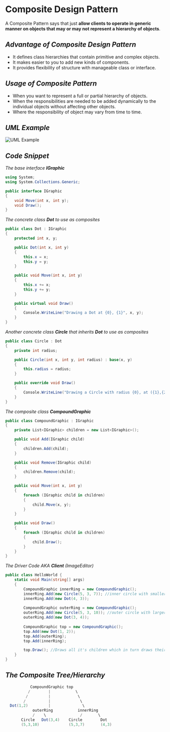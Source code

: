 # Composite Design Pattern
A Composite Pattern says that just **allow clients to operate in generic manner on objects that may or may not represent a hierarchy of objects**.

## _Advantage of Composite Design Pattern_
- It defines class hierarchies that contain primitive and complex objects.
- It makes easier to you to add new kinds of components.
- It provides flexibility of structure with manageable class or interface.

## _Usage of Composite Pattern_
- When you want to represent a full or partial hierarchy of objects.
- When the responsibilities are needed to be added dynamically to the individual objects without affecting other objects.
- Where the responsibility of object may vary from time to time.


## _UML Example_
![UML Example](https://refactoring.guru/images/patterns/diagrams/composite/example-2x.png)


## _Code Snippet_

_The base interface **IGraphic**_
```csharp
using System;
using System.Collections.Generic;

public interface IGraphic
{
    void Move(int x, int y);
    void Draw();
}
```

_The concrete class **Dot** to use as composites_
```csharp
public class Dot : IGraphic
{
    protected int x, y;

    public Dot(int x, int y)
    {
        this.x = x;
        this.y = y;
    }

    public void Move(int x, int y)
    {
        this.x += x;
        this.y += y;
    }

    public virtual void Draw()
    {
        Console.WriteLine("Drawing a Dot at {0}, {1}", x, y);
    }
}
```

_Another concrete class **Circle** that inherits **Dot** to use as composites_
```csharp
public class Circle : Dot
{
    private int radius;

    public Circle(int x, int y, int radius) : base(x, y)
    {
        this.radius = radius;
    }

    public override void Draw()
    {
        Console.WriteLine("Drawing a Circle with radius {0}, at ({1},{2})", radius, base.x, base.y);
    }
}
```

_The composite class **CompoundGraphic**_
```csharp
public class CompoundGraphic : IGraphic
{
    private List<IGraphic> children = new List<IGraphic>();

    public void Add(IGraphic child)
    {
        children.Add(child);
    }

    public void Remove(IGraphic child)
    {
        children.Remove(child);
    }

    public void Move(int x, int y)
    {
        foreach (IGraphic child in children)
        {
            child.Move(x, y);
        }
    }

    public void Draw()
    {
        foreach (IGraphic child in children)
        {
            child.Draw();
        }
    }
}
```

_The Driver Code AKA **Client** (ImageEditor)_
```csharp
public class HelloWorld {
    static void Main(string[] args)
    {
        CompoundGraphic innerRing = new CompoundGraphic();
        innerRing.Add(new Circle(5, 3, 7)); //inner circle with smaller radius
        innerRing.Add(new Dot(4, 3));
        
        CompoundGraphic outerRing = new CompoundGraphic();
        outerRing.Add(new Circle(5, 3, 10)); //outer circle with larger radius 
        outerRing.Add(new Dot(3, 4));      
        
        CompoundGraphic top = new CompoundGraphic();
        top.Add(new Dot(1, 2));
        top.Add(outerRing); 
        top.Add(innerRing);        

        top.Draw(); //Draws all it's children which in turn draws their children
    }
}
```

## _The Composite Tree/Hierarchy_
```csharp                 
           CompoundGraphic top
          /        |           \
         /         |            \
        /          |             \
  Dot(1,2)         |              \   
            outerRing           innerRing  
            /    \               /       \
       Circle   Dot(3,4)    Circle        Dot
       (5,3,10)             (5,3,7)       (4,3)  
```    
